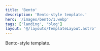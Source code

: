 ```yaml
---
title: 'Bento'
description: 'Bento-style template.'
hero: '/images/bento/1.webp'
tags: ['landing', 'blog']
layout: '@/layouts/TemplateLayout.astro'
---
```


Bento-style template.
